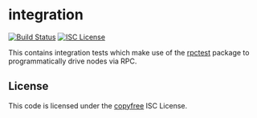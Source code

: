 integration
===========

[![Build Status](https://github.com/qtumproject/btcd/workflows/Build%20and%20Test/badge.svg)](https://github.com/qtumproject/btcd/actions)
[![ISC License](http://img.shields.io/badge/license-ISC-blue.svg)](http://copyfree.org)

This contains integration tests which make use of the
[rpctest](https://github.com/qtumproject/btcd/tree/master/integration/rpctest)
package to programmatically drive nodes via RPC.

## License

This code is licensed under the [copyfree](http://copyfree.org) ISC License.
